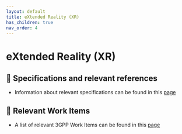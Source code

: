 ```yaml
---
layout: default
title: eXtended Reality (XR)
has_children: true
nav_order: 4
---
```


# eXtended Reality (XR)
## 📑 Specifications and relevant references
* Information about relevant specifications can be found in this [page](xr/xr-specifications.html)

## 📑 Relevant Work Items
* A list of relevant 3GPP Work Items can be found in this [page](xr/xr-workitems.html)
